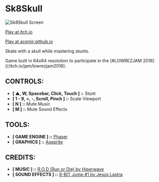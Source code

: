 # Sk8Skull

![Sk8Skull Screen](https://raw.githubusercontent.com/acemir/sk8skull-lowrezjam2016/master/promo/skull_sk8-with-bg-animated.gif)

[Play at itch.io](//acemir.itch.io/sk8skull)

[Play at acemir.github.io](//acemir.github.io/sk8skull)

Skate with a skull while mastering stunts.

Game built in 64x64 resolution to participate in the [#LOWREZJAM 2016] (//itch.io/jam/lowrezjam2016).

## CONTROLS:

* **[ ▲, W, Spacebar, Click, Touch ] ::** Stunt
* **[ 1 - 9, +, -, Scroll, Pinch ] ::** Scale Viewport
* **[ N ] ::** Mute Music
* **[ M ] ::** Mute Sound Effects

## TOOLS:

* **[ GAME ENGINE ] ::** [Phaser](//phaser.io/)
* **[ GRAPHICS ] ::** [Aseprite](//www.aseprite.org/)

## CREDITS:

* **[ MUSIC ] ::** [R.O.D (Run or Die) by Hiperwave](//hyperwave.bandcamp.com/track/r-o-d-run-or-die-2)
* **[ SOUND EFFECTS ] ::** [8-BIT Jump #1 by Jesús Lastra](//opengameart.org/content/8-bit-jump-1)
